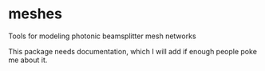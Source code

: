 # meshes
Tools for modeling photonic beamsplitter mesh networks

This package needs documentation, which I will add if enough people poke me about it.
